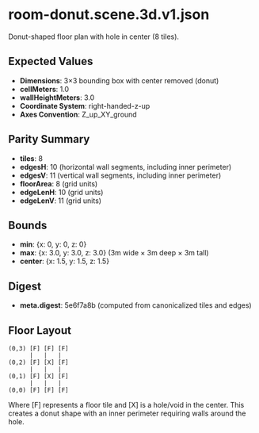 # room-donut.scene.3d.v1.json

Donut-shaped floor plan with hole in center (8 tiles).

## Expected Values

- **Dimensions**: 3×3 bounding box with center removed (donut)
- **cellMeters**: 1.0
- **wallHeightMeters**: 3.0
- **Coordinate System**: right-handed-z-up
- **Axes Convention**: Z_up_XY_ground

## Parity Summary

- **tiles**: 8
- **edgesH**: 10 (horizontal wall segments, including inner perimeter)
- **edgesV**: 11 (vertical wall segments, including inner perimeter)
- **floorArea**: 8 (grid units)
- **edgeLenH**: 10 (grid units)
- **edgeLenV**: 11 (grid units)

## Bounds

- **min**: {x: 0, y: 0, z: 0}
- **max**: {x: 3.0, y: 3.0, z: 3.0} (3m wide × 3m deep × 3m tall)
- **center**: {x: 1.5, y: 1.5, z: 1.5}

## Digest

- **meta.digest**: 5e6f7a8b (computed from canonicalized tiles and edges)

## Floor Layout

```
(0,3) [F] [F] [F]
      |   |   |
(0,2) [F] [X] [F]
      |   |   |
(0,1) [F] [X] [F]
      |   |   |
(0,0) [F] [F] [F]
```

Where [F] represents a floor tile and [X] is a hole/void in the center. This creates a donut shape with an inner perimeter requiring walls around the hole.
